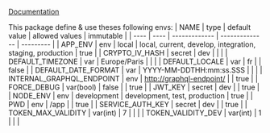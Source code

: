 [Documentation](https://github.com/Xavius1/subito-doc/blob/master/doc/index.md)

This package define & use theses following envs:
| NAME | type | default value | allowed values | immutable |
| ---- | ---- | ------------- | -------------- | --------- |
| APP_ENV | env | local | local, current, develop, integration, staging, production | true |
| CRYPTO_IV_HASH | secret | dev |  |  |
| DEFAULT_TIMEZONE | var | Europe/Paris |  |  |
| DEFAULT_LOCALE | var | fr |  | false |
| DEFAULT_DATE_FORMAT | var | YYYY-MM-DDTHH:mm:ss.SSS |  |  |
| INTERNAL_GRAPHQL_ENDPOINT | env | <http://graphql-endpoint/> |  | true |
| FORCE_DEBUG | var(bool) | false |  | true |
| JWT_KEY | secret | dev |  | true |
| NODE_ENV | env | development | development, test, production | true |
| PWD | env | /app |  | true |
| SERVICE_AUTH_KEY | secret | dev |  | true |
| TOKEN_MAX_VALIDITY | var(int) | 7 |  |  |
| TOKEN_VALIDITY_DEV | var(int) | 1 |  |  |
 